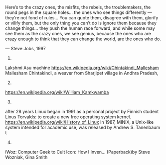 Here’s to the crazy ones, the misfits, the rebels, the troublemakers, 
the round pegs in the square holes… the ones who see things differently 
— they’re not fond of rules… You can quote them, disagree with them, glorify or vilify them, 
but the only thing you can’t do is ignore them because they change things… they push the human race forward, 
and while some may see them as the crazy ones, we see genius, because the ones who are crazy enough to think that 
they can change the world, are the ones who do.

— Steve Jobs, 1997



1.
Lakshmi Asu machine
https://en.wikipedia.org/wiki/Chintakindi_Mallesham
Mallesham Chintakindi, a weaver from Sharjipet village in Andhra Pradesh,

2.
https://en.wikipedia.org/wiki/William_Kamkwamba


3.
after 28 years
Linux began in 1991 as a personal project by Finnish student Linus Torvalds: to create a new free operating system kernel.
https://en.wikipedia.org/wiki/History_of_Linux
In 1987, MINIX, a Unix-like system intended for academic use, was released by Andrew S. Tanenbaum t


4.
iWoz: Computer Geek to Cult Icon: How I Inven… (Paperback)by Steve Wozniak, Gina Smith
